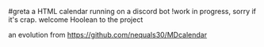 #greta
a HTML calendar running on a discord bot
!work in progress, sorry if it's crap.
welcome Hoolean to the project

an evolution from https://github.com/nequals30/MDcalendar
